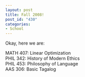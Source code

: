 ```yaml
--- 
layout: post
title: Fall 2008!
post_id: "430"
categories:
- School
---
```

<p>Okay, here we are:</p>

<p>
MATH 407: Linear Optimization<br />
PHIL 342: History of Modern Ethics<br />
PHIL 453: Philosophy of Language<br />
AAS 306: Basic Tagalog</p>
